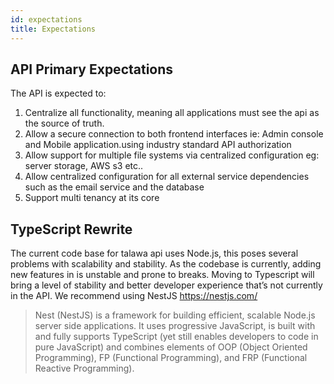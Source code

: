 ```yaml
---
id: expectations
title: Expectations
---
```


## API Primary Expectations

The API is expected to:

1. Centralize all functionality, meaning all applications must see the api as the source of truth.
2. Allow a secure connection to both frontend interfaces ie: Admin console and Mobile application.using industry standard API authorization
3. Allow support for multiple file systems via centralized configuration eg: server storage, AWS s3 etc..
4. Allow centralized configuration for all external service dependencies such as the email service and the database
5. Support multi tenancy at its core

## TypeScript Rewrite

The current code base for talawa api uses Node.js, this poses several problems with scalability and stability. As the codebase is currently, adding new features in is unstable and prone to breaks. Moving to Typescript will bring a level of stability and better developer experience that’s not currently in the API. We recommend using NestJS https://nestjs.com/

> Nest (NestJS) is a framework for building efficient, scalable Node.js server side applications. It uses progressive JavaScript, is built with and fully supports TypeScript (yet still enables developers to code in pure JavaScript) and combines elements of OOP (Object Oriented Programming), FP (Functional Programming), and FRP (Functional Reactive Programming).
